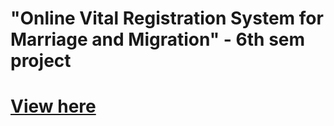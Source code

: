 # "Online Vital Registration System for Marriage and Migration" - 6th sem project
# [View here]( https://tiruwaprashis.github.io/onlineregistrationsystem.github.io/)

